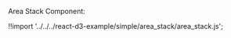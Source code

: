 Area Stack Component:

<div id="area-stack" class="demo"></div>
<script src="/react-d3-example/dist/simple/min/area_stack.min.js"></script>

!!import '../../../react-d3-example/simple/area_stack/area_stack.js';
